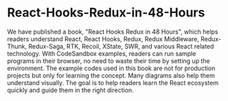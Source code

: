 # React-Hooks-Redux-in-48-Hours
We have published a book, "React Hooks Redux in 48 Hours", which helps readers understand React, React Hooks, Redux, Redux Middleware, Redux-Thunk, Redux-Saga, RTK, Recoil, XState, SWR, and various React related technology.    With CodeSandbox examples, readers can run sample programs in their browser, no need to waste their time by setting up the environment. The example codes used in this book are not for production projects but only for learning the concept. Many diagrams also help them understand visually. The goal is to help readers learn the React ecosystem quickly and guide them in the right direction.
